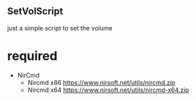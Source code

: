 SetVolScript
----
just a simple script to set the volume

# required
* NirCmd
    * Nircmd x86 https://www.nirsoft.net/utils/nircmd.zip  
    * Nircmd x64 https://www.nirsoft.net/utils/nircmd-x64.zip  